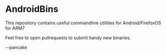 AndroidBins
===========

This repository contains useful commandline utilities for Android/FirefoxOS for ARM7

Feel free to open pullrequests to submit handy new binaries.

--pancake
